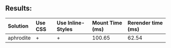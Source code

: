 ## Results:

Solution | Use CSS | Use Inline-Styles | Mount Time (ms) | Rerender time (ms)
:--- | :--- | :--- | :--- | :---
aphrodite | + | + | 100.65 | 62.54
